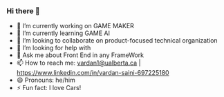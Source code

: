 ### Hi there 👋

<!--
**vardansaini/vardansaini** is a ✨ _special_ ✨ repository because its `README.md` (this file) appears on your GitHub profile. 

Here are some ideas to get you started: -->

- 🔭 I’m currently working on GAME MAKER
- 🌱 I’m currently learning GAME AI
- 👯 I’m looking to collaborate on product-focused technical organization
- 🤔 I’m looking for help with 
- 💬 Ask me about Front End in any FrameWork
- 📫 How to reach me: vardan1@ualberta.ca | https://www.linkedin.com/in/vardan-saini-697225180
- 😄 Pronouns: he/him
- ⚡ Fun fact: I love Cars!

